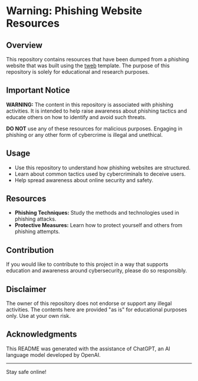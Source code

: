 # Warning: Phishing Website Resources

## Overview

This repository contains resources that have been dumped from a phishing website that was built using the [tweb](https://github.com/morethanwords/tweb) template. The purpose of this repository is solely for educational and research purposes. 

## Important Notice

**WARNING:** The content in this repository is associated with phishing activities. It is intended to help raise awareness about phishing tactics and educate others on how to identify and avoid such threats. 

**DO NOT** use any of these resources for malicious purposes. Engaging in phishing or any other form of cybercrime is illegal and unethical.

## Usage

- Use this repository to understand how phishing websites are structured.
- Learn about common tactics used by cybercriminals to deceive users.
- Help spread awareness about online security and safety.

## Resources

- **Phishing Techniques:** Study the methods and technologies used in phishing attacks.
- **Protective Measures:** Learn how to protect yourself and others from phishing attempts.

## Contribution

If you would like to contribute to this project in a way that supports education and awareness around cybersecurity, please do so responsibly. 

## Disclaimer

The owner of this repository does not endorse or support any illegal activities. The contents here are provided "as is" for educational purposes only. Use at your own risk.

## Acknowledgments

This README was generated with the assistance of ChatGPT, an AI language model developed by OpenAI.

---

Stay safe online!
